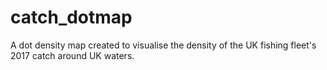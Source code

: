 # catch_dotmap
A dot density map created to visualise the density of the UK fishing fleet's 2017 catch around UK waters.
